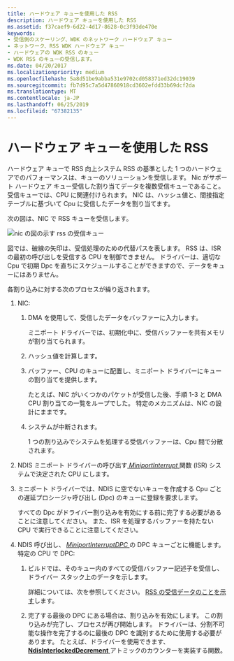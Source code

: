 ```yaml
---
title: ハードウェア キューを使用した RSS
description: ハードウェア キューを使用した RSS
ms.assetid: f37caef9-6d22-4d17-8628-0c3f93de470e
keywords:
- 受信側のスケーリング、WDK のネットワーク ハードウェア キュー
- ネットワーク、RSS WDK ハードウェア キュー
- ハードウェアの WDK RSS のキュー
- WDK RSS のキューの受信します。
ms.date: 04/20/2017
ms.localizationpriority: medium
ms.openlocfilehash: 5a8d51be9abba531e9702cd058371ed32dc19039
ms.sourcegitcommit: fb7d95c7a5d47860918cd3602efdd33b69dcf2da
ms.translationtype: MT
ms.contentlocale: ja-JP
ms.lasthandoff: 06/25/2019
ms.locfileid: "67382135"
---
```

# <a name="rss-with-hardware-queuing"></a>ハードウェア キューを使用した RSS





ハードウェア キューで RSS 向上システム RSS の基準とした 1 つのハードウェアでのパフォーマンスは、キューのソリューションを受信します。 Nic がサポート ハードウェア キュー受信した割り当てデータを複数受信キューであること。 受信キューでは、CPU に関連付けられます。 NIC は、ハッシュ値と、間接指定テーブルに基づいて Cpu に受信したデータを割り当てます。

次の図は、NIC で RSS キューを受信します。

![nic の図の示す rss の受信キュー](images/rssqstack.png)

図では、破線の矢印は、受信処理のための代替パスを表します。 RSS は、ISR の最初の呼び出しを受信する CPU を制御できません。 ドライバーは、適切な Cpu で初期 Dpc を直ちにスケジュールすることができますので、データをキューにはありません。

各割り込みに対する次のプロセスが繰り返されます。

1.  NIC:
    1.  DMA を使用して、受信したデータをバッファーに入力します。

        ミニポート ドライバーでは、初期化中に、受信バッファーを共有メモリが割り当てられます。

    2.  ハッシュ値を計算します。
    3.  バッファー、CPU のキューに配置し、ミニポート ドライバーにキューの割り当てを提供します。

        たとえば、NIC がいくつかのパケットが受信した後、手順 1-3 と DMA CPU 割り当ての一覧をループでした。 特定のメカニズムは、NIC の設計にままです。

    4.  システムが中断されます。

        1 つの割り込みでシステムを処理する受信バッファーは、Cpu 間で分散されます。

2.  NDIS ミニポート ドライバーの呼び出す[ *MiniportInterrupt* ](https://docs.microsoft.com/windows-hardware/drivers/ddi/content/ndis/nc-ndis-miniport_isr)関数 (ISR) システムで決定された CPU にします。

3.  ミニポート ドライバーでは、NDIS に空でないキューを作成する Cpu ごとの遅延プロシージャ呼び出し (Dpc) のキューに登録を要求します。

    すべての Dpc がドライバー割り込みを有効にする前に完了する必要があることに注意してください。 また、ISR を処理するバッファーを持たない CPU で実行できることに注意してください。

4.  NDIS 呼び出し、 [ *MiniportInterruptDPC* ](https://docs.microsoft.com/windows-hardware/drivers/ddi/content/ndis/nc-ndis-miniport_interrupt_dpc)の DPC キューごとに機能します。 特定の CPU で DPC:
    1.  ビルドでは、そのキュー内のすべての受信バッファー記述子を受信し、ドライバー スタック上のデータを示します。

        詳細については、次を参照してください。 [RSS の受信データのことを示す](indicating-rss-receive-data.md)します。

    2.  完了する最後の DPC にある場合は、割り込みを有効にします。 この割り込みが完了し、プロセスが再び開始します。 ドライバーは、分割不可能な操作を完了するのに最後の DPC を識別するために使用する必要があります。 たとえば、ドライバーを使用できます、 [ **NdisInterlockedDecrement** ](https://docs.microsoft.com/windows-hardware/drivers/ddi/content/ndis/nf-ndis-ndisinterlockeddecrement)アトミックのカウンターを実装する関数。

 

 





